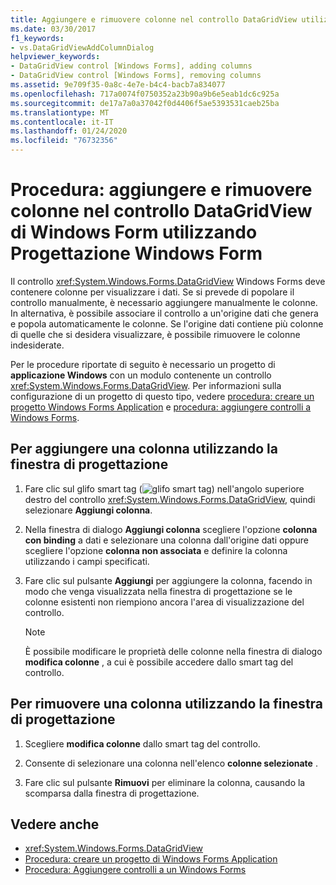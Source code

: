```yaml
---
title: Aggiungere e rimuovere colonne nel controllo DataGridView utilizzando la finestra di progettazione
ms.date: 03/30/2017
f1_keywords:
- vs.DataGridViewAddColumnDialog
helpviewer_keywords:
- DataGridView control [Windows Forms], adding columns
- DataGridView control [Windows Forms], removing columns
ms.assetid: 9e709f35-0a8c-4e7e-b4c4-bacb7a834077
ms.openlocfilehash: 717a0074f0750352a23b90a9b6e5eab1dc6c925a
ms.sourcegitcommit: de17a7a0a37042f0d4406f5ae5393531caeb25ba
ms.translationtype: MT
ms.contentlocale: it-IT
ms.lasthandoff: 01/24/2020
ms.locfileid: "76732356"
---
```

# <a name="how-to-add-and-remove-columns-in-the-windows-forms-datagridview-control-using-the-designer"></a>Procedura: aggiungere e rimuovere colonne nel controllo DataGridView di Windows Form utilizzando Progettazione Windows Form
Il controllo <xref:System.Windows.Forms.DataGridView> Windows Forms deve contenere colonne per visualizzare i dati. Se si prevede di popolare il controllo manualmente, è necessario aggiungere manualmente le colonne. In alternativa, è possibile associare il controllo a un'origine dati che genera e popola automaticamente le colonne. Se l'origine dati contiene più colonne di quelle che si desidera visualizzare, è possibile rimuovere le colonne indesiderate.

 Per le procedure riportate di seguito è necessario un progetto di **applicazione Windows** con un modulo contenente un controllo <xref:System.Windows.Forms.DataGridView>. Per informazioni sulla configurazione di un progetto di questo tipo, vedere [procedura: creare un progetto Windows Forms Application](/visualstudio/ide/step-1-create-a-windows-forms-application-project) e [procedura: aggiungere controlli a Windows Forms](how-to-add-controls-to-windows-forms.md).

## <a name="to-add-a-column-using-the-designer"></a>Per aggiungere una colonna utilizzando la finestra di progettazione

1. Fare clic sul glifo smart tag (![glifo smart tag](./media/vs-winformsmttagglyph.gif "VS_WinFormSmtTagGlyph")) nell'angolo superiore destro del controllo <xref:System.Windows.Forms.DataGridView>, quindi selezionare **Aggiungi colonna**.

2. Nella finestra di dialogo **Aggiungi colonna** scegliere l'opzione **colonna con binding** a dati e selezionare una colonna dall'origine dati oppure scegliere l'opzione **colonna non associata** e definire la colonna utilizzando i campi specificati.

3. Fare clic sul pulsante **Aggiungi** per aggiungere la colonna, facendo in modo che venga visualizzata nella finestra di progettazione se le colonne esistenti non riempiono ancora l'area di visualizzazione del controllo.

    > [!NOTE]
    > È possibile modificare le proprietà delle colonne nella finestra di dialogo **modifica colonne** , a cui è possibile accedere dallo smart tag del controllo.

## <a name="to-remove-a-column-using-the-designer"></a>Per rimuovere una colonna utilizzando la finestra di progettazione

1. Scegliere **modifica colonne** dallo smart tag del controllo.

2. Consente di selezionare una colonna nell'elenco **colonne selezionate** .

3. Fare clic sul pulsante **Rimuovi** per eliminare la colonna, causando la scomparsa dalla finestra di progettazione.

## <a name="see-also"></a>Vedere anche

- <xref:System.Windows.Forms.DataGridView>
- [Procedura: creare un progetto di Windows Forms Application](/visualstudio/ide/step-1-create-a-windows-forms-application-project)
- [Procedura: Aggiungere controlli a un Windows Forms](how-to-add-controls-to-windows-forms.md)
